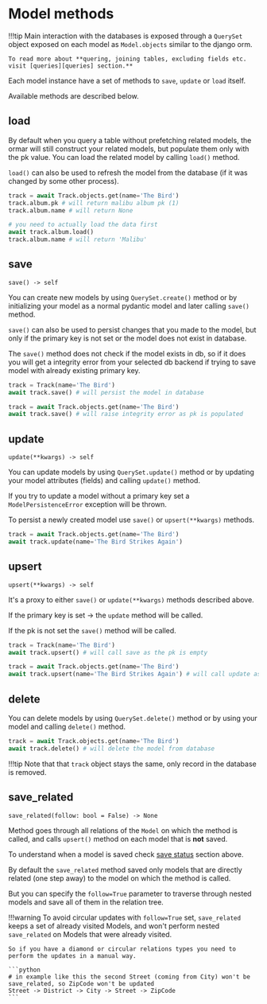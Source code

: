 # Model methods

!!!tip
    Main interaction with the databases is exposed through a `QuerySet` object exposed on 
    each model as `Model.objects` similar to the django orm.

    To read more about **quering, joining tables, excluding fields etc. visit [queries][queries] section.**

Each model instance have a set of methods to `save`, `update` or `load` itself.

Available methods are described below.

## load

By default when you query a table without prefetching related models, the ormar will still construct
your related models, but populate them only with the pk value. You can load the related model by calling `load()` method.

`load()` can also be used to refresh the model from the database (if it was changed by some other process). 

```python
track = await Track.objects.get(name='The Bird')
track.album.pk # will return malibu album pk (1)
track.album.name # will return None

# you need to actually load the data first
await track.album.load()
track.album.name # will return 'Malibu'
```

## save

`save() -> self`

You can create new models by using `QuerySet.create()` method or by initializing your model as a normal pydantic model 
and later calling `save()` method.

`save()` can also be used to persist changes that you made to the model, but only if the primary key is not set or the model does not exist in database.

The `save()` method does not check if the model exists in db, so if it does you will get a integrity error from your selected db backend if trying to save model with already existing primary key. 

```python
track = Track(name='The Bird')
await track.save() # will persist the model in database

track = await Track.objects.get(name='The Bird')
await track.save() # will raise integrity error as pk is populated
```

## update

`update(**kwargs) -> self`

You can update models by using `QuerySet.update()` method or by updating your model attributes (fields) and calling `update()` method.

If you try to update a model without a primary key set a `ModelPersistenceError` exception will be thrown.

To persist a newly created model use `save()` or `upsert(**kwargs)` methods.

```python
track = await Track.objects.get(name='The Bird')
await track.update(name='The Bird Strikes Again')
```

## upsert

`upsert(**kwargs) -> self`

It's a proxy to either `save()` or `update(**kwargs)` methods described above.

If the primary key is set -> the `update` method will be called.

If the pk is not set the `save()` method will be called.

```python
track = Track(name='The Bird')
await track.upsert() # will call save as the pk is empty

track = await Track.objects.get(name='The Bird')
await track.upsert(name='The Bird Strikes Again') # will call update as pk is already populated
```


## delete

You can delete models by using `QuerySet.delete()` method or by using your model and calling `delete()` method.

```python
track = await Track.objects.get(name='The Bird')
await track.delete() # will delete the model from database
```

!!!tip
    Note that that `track` object stays the same, only record in the database is removed.

## save_related

`save_related(follow: bool = False) -> None`

Method goes through all relations of the `Model` on which the method is called, 
and calls `upsert()` method on each model that is **not** saved. 

To understand when a model is saved check [save status][save status] section above.

By default the `save_related` method saved only models that are directly related (one step away) to the model on which the method is called.

But you can specify the `follow=True` parameter to traverse through nested models and save all of them in the relation tree.

!!!warning
    To avoid circular updates with `follow=True` set, `save_related` keeps a set of already visited Models, 
    and won't perform nested `save_related` on Models that were already visited.
    
    So if you have a diamond or circular relations types you need to perform the updates in a manual way.
    
    ```python
    # in example like this the second Street (coming from City) won't be save_related, so ZipCode won't be updated
    Street -> District -> City -> Street -> ZipCode
    ```

[fields]: ../fields.md
[relations]: ../relations/index.md
[queries]: ../queries.md
[pydantic]: https://pydantic-docs.helpmanual.io/
[sqlalchemy-core]: https://docs.sqlalchemy.org/en/latest/core/
[sqlalchemy-metadata]: https://docs.sqlalchemy.org/en/13/core/metadata.html
[databases]: https://github.com/encode/databases
[sqlalchemy connection string]: https://docs.sqlalchemy.org/en/13/core/engines.html#database-urls
[sqlalchemy table creation]: https://docs.sqlalchemy.org/en/13/core/metadata.html#creating-and-dropping-database-tables
[alembic]: https://alembic.sqlalchemy.org/en/latest/tutorial.html
[save status]:  ../models/index/#model-save-status
[Internals]:  #internals
